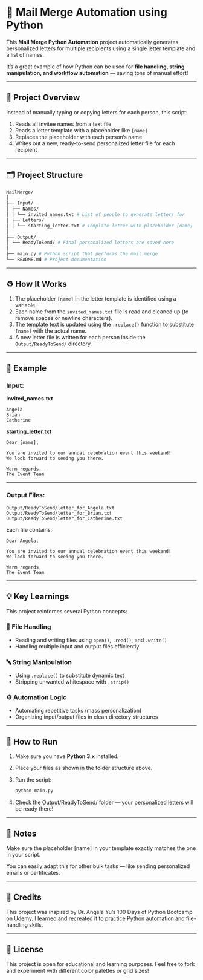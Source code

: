 # 💌 Mail Merge Automation using Python

This **Mail Merge Python Automation** project automatically generates personalized letters for multiple recipients using a single letter template and a list of names.  

It’s a great example of how Python can be used for **file handling, string manipulation, and workflow automation** — saving tons of manual effort!

---

## 🧩 Project Overview

Instead of manually typing or copying letters for each person, this script:
1. Reads all invitee names from a text file  
2. Reads a letter template with a placeholder like `[name]`  
3. Replaces the placeholder with each person’s name  
4. Writes out a new, ready-to-send personalized letter file for each recipient  

---

## 🗂️ Project Structure

```bash
MailMerge/
│
├── Input/
│ ├── Names/
│ │ └── invited_names.txt # List of people to generate letters for
│ ├── Letters/
│ │ └── starting_letter.txt # Template letter with placeholder [name]
│
├── Output/
│ └── ReadyToSend/ # Final personalized letters are saved here
│
├── main.py # Python script that performs the mail merge
└── README.md # Project documentation
```


---

## ⚙️ How It Works

1. The placeholder `[name]` in the letter template is identified using a variable.
2. Each name from the `invited_names.txt` file is read and cleaned up (to remove spaces or newline characters).
3. The template text is updated using the `.replace()` function to substitute `[name]` with the actual name.
4. A new letter file is written for each person inside the `Output/ReadyToSend/` directory.

---

## 🧠 Example

### **Input:**
**invited_names.txt**
```
Angela
Brian
Catherine
```

**starting_letter.txt**
```
Dear [name],

You are invited to our annual celebration event this weekend!
We look forward to seeing you there.

Warm regards,
The Event Team
```


---

### **Output Files:**

```
Output/ReadyToSend/letter_for_Angela.txt
Output/ReadyToSend/letter_for_Brian.txt
Output/ReadyToSend/letter_for_Catherine.txt
```

Each file contains:
```
Dear Angela,

You are invited to our annual celebration event this weekend!
We look forward to seeing you there.

Warm regards,
The Event Team

```

---

## 💡 Key Learnings

This project reinforces several Python concepts:

### 📂 File Handling
- Reading and writing files using `open()`, `.read()`, and `.write()`
- Handling multiple input and output files efficiently

### 🔤 String Manipulation
- Using `.replace()` to substitute dynamic text
- Stripping unwanted whitespace with `.strip()`

### ⚙️ Automation Logic
- Automating repetitive tasks (mass personalization)
- Organizing input/output files in clean directory structures

---

## 🚀 How to Run

1. Make sure you have **Python 3.x** installed.  
2. Place your files as shown in the folder structure above.  
3. Run the script:

   ```bash
   python main.py
   ```
4. Check the Output/ReadyToSend/ folder — your personalized letters will be ready there!

---

## 🧾 Notes

Make sure the placeholder [name] in your template exactly matches the one in your script.

You can easily adapt this for other bulk tasks — like sending personalized emails or certificates.

---

## 🙌 Credits

This project was inspired by Dr. Angela Yu’s 100 Days of Python Bootcamp on Udemy.
I learned and recreated it to practice Python automation and file-handling skills.

---

## 📜 License

This project is open for educational and learning purposes.
Feel free to fork and experiment with different color palettes or grid sizes!
